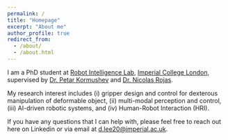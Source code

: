 ```yaml
---
permalink: /
title: "Homepage"
excerpt: "About me"
author_profile: true
redirect_from: 
  - /about/
  - /about.html
---
```


I am a PhD student at [Robot Intelligence Lab](https://www.imperial.ac.uk/robot-intelligence/), [Imperial College London](https://www.imperial.ac.uk/), supervised by [Dr. Petar Kormushev](https://profiles.imperial.ac.uk/p.kormushev) and [Dr. Nicolas Rojas](https://www.imperial.ac.uk/people/n.rojas). 

My research interest includes (i) gripper design and control for dexterous manipulation of deformable object, (ii) multi-modal perception and control, (iii) AI-driven robotic systems, and (iv) Human-Robot Interaction (HRI). 

If you have any questions that I can help with, please feel free to reach out here on Linkedin or via email at d.lee20@imperial.ac.uk.
